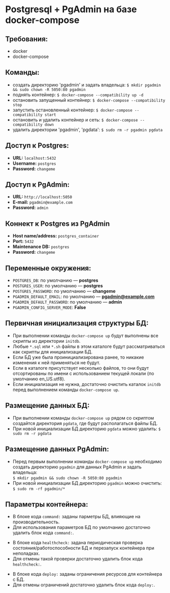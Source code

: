 # Postgresql + PgAdmin на базе docker-compose

## Требования:

- docker
- docker-compose

## Команды:

- создать директорию 'pgadmin' и задать владельца: `$ mkdir pgadmin && sudo chown -R 5050:80 pgadmin`
- поднять контейнер: `$ docker-compose --compatibility up -d`
- остановить запущенный контейнер: `$ docker-compose --compatibility stop`
- запустить остановленный контейнер: `$ docker-compose --compatibility start`
- остановить и удалить контейнер и сеть: `$ docker-compose --compatibility down`
- удалить директории 'pgadmin', 'pgdata': `$ sudo rm -r pgadmin pgdata`

## Доступ к Postgres:

- **URL:** `localhost:5432`
- **Username:** `postgres`
- **Password:** `changeme`

## Доступ к PgAdmin:

- **URL:** `http://localhost:5050`
- **E-mail:** `pgadmin@example.com`
- **Password:** `admin`

## Коннект к Postgres из PgAdmin
- **Host name/address:** `postgres_container`
- **Port:** `5432`
- **Maintenance DB:** `postgres`
- **Password:** `changeme`

## Переменные окружения:

- `POSTGRES_DB`: по умолчанию — **postgres**
- `POSTGRES_USER`: по умолчанию — **postgres**
- `POSTGRES_PASSWORD`: по умолчанию — **changeme**
- `PGADMIN_DEFAULT_EMAIL`: по умолчанию — **pgadmin@example.com**
- `PGADMIN_DEFAULT_PASSWORD`: по умолчанию — **admin**
- `PGADMIN_CONFIG_SERVER_MODE`: **False**

## Первичная инициализация структуры БД:

- При выполнении команды `docker-compose up` будут выполнены все скрипты из директории `initdb`.
- Любые `*.sql` или `*.sh` файлы в этом каталоге будут рассматриваться как скрипты для инициализации БД.
- Если БД уже была проинициализирована ранее, то никакие изменения к ней применяться не будут.
- Если в каталоге присутствует несколько файлов, то они будут отсортированы по имени с использованием текущей локали (по умолчанию en_US.utf8).
- Если инициализация не нужна, достаточно очистить каталок `initdb` перед выполнением команды `docker-compose up`.

## Размещение данных БД:

- При выполнении команды `docker-compose up` рядом со скриптом создайтся директория `pgdata`, где будут располагаться файлы БД.
- При новой инициализации БД директорию `pgdata` можно удалить: `$ sudo rm -r pgdata`

## Размещение данных PgAdmin:

- Перед первым выполнении команды `docker-compose up` необходимо создать директорию `pgadmin` для данных PgAdmin и задать владельца:  
`$ mkdir pgadmin && sudo chown -R 5050:80 pgadmin`
- При новой инициализации БД директорию `pgadmin` можно очистить:  
`$ sudo rm -rf pgadmin/*`

## Параметры контейнера:

- В блоке кода `command:` заданы парметры БД, влияющие на производительность.
- Для использования параметров БД по умолчанию достаточно удалить блок кода `command:`.

<!-- -->

- В блоке кода `healthcheck:` задана периодическая проверка состояния/работоспособности БД и перезапуск контейнера при неполадках.
- Для отмены такой проверки достаточно удалить блок кода `healthcheck:`.

<!-- -->

- В блоке кода `deploy:` заданы ограничения ресурсов для контейнера с БД.
- Для отмены ограничений достаточно удалить блок кода `deploy:`.
